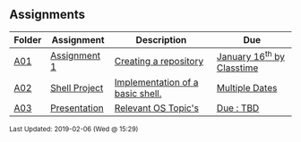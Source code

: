 ## Assignments
| Folder | Assignment | Description | Due|
 | ------------|------------|------------|------------|
 | [A01](https://github.com/rugbyprof/5143-Operating-Systems/tree/master/Assignments/A01) | [ Assignment 1 ](https://github.com/rugbyprof/5143-Operating-Systems/tree/master/Assignments/A01) | [ Creating a repository](https://github.com/rugbyprof/5143-Operating-Systems/tree/master/Assignments/A01) | [January 16<sup>th</sup> by Classtime](https://github.com/rugbyprof/5143-Operating-Systems/tree/master/Assignments/A01) |
 | [A02](https://github.com/rugbyprof/5143-Operating-Systems/tree/master/Assignments/A02) | [ Shell Project ](https://github.com/rugbyprof/5143-Operating-Systems/tree/master/Assignments/A02) | [ Implementation of a basic shell.](https://github.com/rugbyprof/5143-Operating-Systems/tree/master/Assignments/A02) | [Multiple Dates](https://github.com/rugbyprof/5143-Operating-Systems/tree/master/Assignments/A02) |
 | [A03](https://github.com/rugbyprof/5143-Operating-Systems/tree/master/Assignments/A03) | [ Presentation ](https://github.com/rugbyprof/5143-Operating-Systems/tree/master/Assignments/A03) | [ Relevant OS Topic's](https://github.com/rugbyprof/5143-Operating-Systems/tree/master/Assignments/A03) | [Due : TBD](https://github.com/rugbyprof/5143-Operating-Systems/tree/master/Assignments/A03) |

<sup>Last Updated: 2019-02-06 (Wed @ 15:29)</sup>